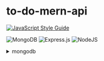 # to-do-mern-api

<!-- license -->
[![JavaScript Style Guide](https://img.shields.io/badge/code_style-standard-brightgreen.svg)](https://standardjs.com)
<!-- size -->
![MongoDB](https://img.shields.io/badge/MongoDB-%234ea94b.svg?style=flat&logo=mongodb&logoColor=white)
![Express.js](https://img.shields.io/badge/express.js-%23404d59.svg?style=flat&logo=express&logoColor=%2361DAFB)
![NodeJS](https://img.shields.io/badge/node.js-6DA55F?style=flat&logo=node.js&logoColor=white)

<details>
<summary>mongodb</summary>

### user

```json
{
  "username": "string",
  "password": "string"
}
```

### task

```json
{
  //user: { type: mongoose.Schema.Types.ObjectId, ref: 'User' },
  "task": "String",
  "description": "String",
  "priority": "String",
  "status": "String"
}
```

</details>